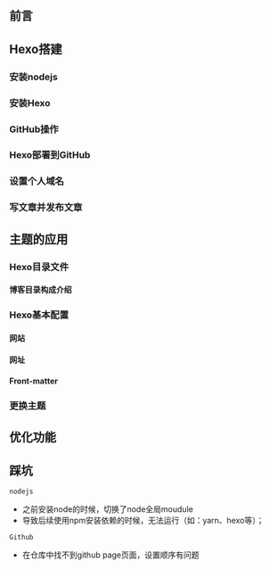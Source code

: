 
## 前言

## Hexo搭建

### 安装nodejs

### 安装Hexo

### GitHub操作

### Hexo部署到GitHub

### 设置个人域名

### 写文章并发布文章

## 主题的应用

### Hexo目录文件

#### 博客目录构成介绍

### Hexo基本配置

#### 网站

#### 网址

#### Front-matter

### 更换主题

## 优化功能

## 踩坑

`nodejs`
- 之前安装node的时候，切换了node全局moudule
- 导致后续使用npm安装依赖的时候，无法运行（如：yarn、hexo等）；

`Github`
- 在仓库中找不到github page页面，设置顺序有问题